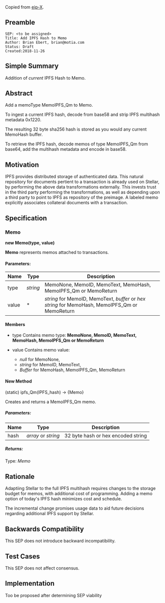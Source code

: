 Copied from [eip-X](https://github.com/ethereum/EIPs/blob/master/eip-X.md).

## Preamble

```
SEP: <to be assigned>
Title: Add IPFS Hash to Memo
Author: Brian Ebert, brian@motia.com
Status: Draft
Created:2018-11-26
```

## Simple Summary
Addition of *current* IPFS Hash to Memo.

## Abstract
Add a memoType MemoIPFS_Qm to Memo.

To ingest a current IPFS hash, decode from base58 and strip IPFS multihash metadata 0x1220.

The resulting 32 byte sha256 hash is stored as you would any current MemoHash buffer.

To retrieve the IPFS hash, decode memos of type MemoIPFS_Qm from base64, add the multihash metadata and encode in base58.

## Motivation
IPFS provides distributed storage of authenticated data.  This natural repository for documents pertient to a transaction is already used on Stellar, by performing the above data transformations externally.  This invests trust in the third party performing the transformations, as well as depending upon a third party to point to IPFS as repository of the preimage. A labeled memo explicitly associates collateral documents with a transaction.

## Specification
### Memo
**new Memo(type, value)**

**Memo** represents memos attached to transactions.

#### Parameters:
Name	| Type  |	Description
----- | ----- | -----------
type	|*string* | MemoNone, MemoID, MemoText, MemoHash, MemoIPFS_Qm or MemoReturn
value |	*     | *string* for MemoID, MemoText, *buffer* or *hex string* for MemoHash, MemoIPFS_Qm or MemoReturn

#### Members

* type
Contains memo type: **MemoNone, MemoID, MemoText, MemoHash, MemoIPFS_Qm or MemoReturn**


* value
Contains memo value:
  * *null* for MemoNone,
  * *string* for MemoID, MemoText,
  * *Buffer* for MemoHash, MemoIPFS_Qm, MemoReturn

#### New Method

(static) ipfs_Qm(IPFS_hash) → {Memo}

Creates and returns a MemoIPFS_Qm memo.

##### Parameters:
Name | Type | Description
---- | ---- | ------------
hash |	*array* or *string*	 | 32 byte hash or hex encoded string

##### Returns:
Type:  *Memo*

## Rationale
Adaptiing Stellar to the full IPFS multihash requires changes to the storage budget for memos, with additional cost of programming. Adding a memo option of today's IPFS hash minimizes cost and schedule.  

The incremental change promises usage data to aid future decisions regarding additional IPFS support by Stellar.

## Backwards Compatibility
This SEP does not introduce backward incompatibility.

## Test Cases
This SEP does not affect consensus.

## Implementation
Too be proposed after determining SEP viability
